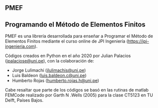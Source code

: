 ## PMEF
## Programando el Método de Elementos Finitos

PMEF es una librería desarrollada para enseñar a Programar el Método de Elementos Finitos mediante el curso online de JPI Ingeniería (https://jpi-ingenieria.com).

Códigos creados en Python en el año 2020 por Julian Palacios (jpalaciose@uni.pe), con la colaboración de:

- Jorge Lulimachi (jlulimachis@uni.pe)
- Luis Baldeon (luis.baldeon.c@uni.pe)
- Humberto Rojas (humberto.rojas.h@uni.pe)

Cabe resaltar que parte de los códigos se basó en las rutinas de matlab FEMCode realizado por Garth N .Wells (2005) para la clase CT5123 en TU Delft, Países Bajos.
